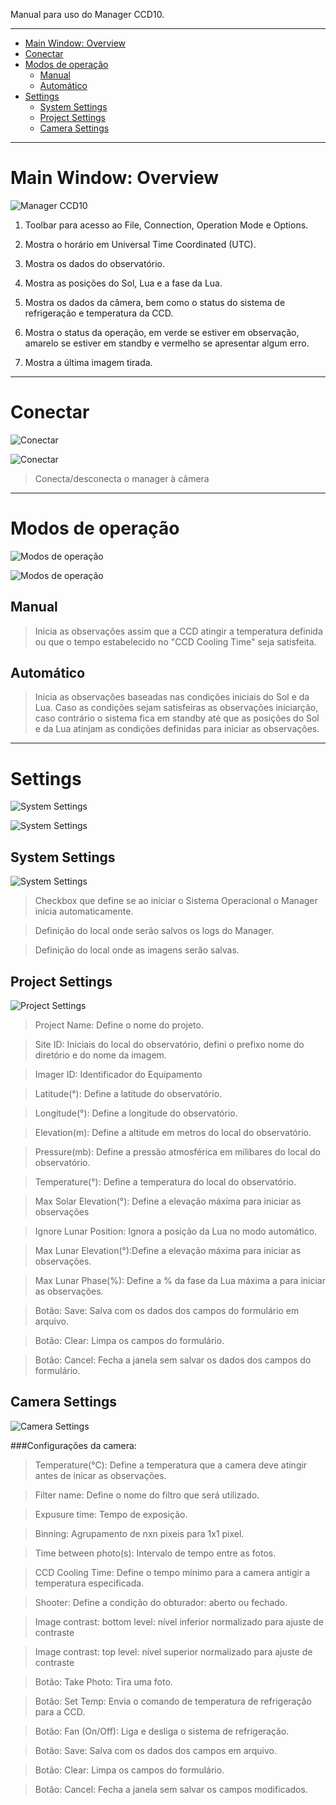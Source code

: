 Manual para uso do Manager CCD10.

---

<!-- toc -->

  * [Main Window: Overview](#mainwindowoverview)
  * [Conectar](#conectar)
  * [Modos de operação](#modosdeoperação)
    * [Manual](#manual)
    * [Automático](#automatico)
  * [Settings](#settings)
    * [System Settings](#systemsettings)
    * [Project Settings](#projectsettings)
    * [Camera Settings](#camerasettings)

<!-- toc stop -->

---
<h1 id="mainwindowoverview">Main Window: Overview</h1>

![Manager CCD10](https://github.com/pliniopereira/ccd10/blob/master/doc/img/CCD_Controller_1.0.0.png)

1. Toolbar para acesso ao File, Connection, Operation Mode e Options.

2. Mostra o horário em Universal Time Coordinated (UTC).

3. Mostra os dados do observatório.

4. Mostra as posições do Sol, Lua e a fase da Lua.

5. Mostra os dados da câmera, bem como o status do sistema de refrigeração e temperatura da CCD.

6. Mostra o status da operação, em verde se estiver em observação, amarelo se estiver em standby e vermelho se apresentar algum erro.

7. Mostra a última imagem tirada.

---

# Conectar
![Conectar](https://raw.githubusercontent.com/pliniopereira/ccd10/master/doc/img/menu_conectar.png)

![Conectar](https://raw.githubusercontent.com/pliniopereira/ccd10/master/doc/img/Menu_010.png)

>Conecta/desconecta o manager à câmera

---

<h1 id="modosdeoperação">Modos de operação</h1>

![Modos de operação](https://raw.githubusercontent.com/pliniopereira/ccd10/master/doc/img/menu_man_aut.png)

![Modos de operação](https://raw.githubusercontent.com/pliniopereira/ccd10/master/doc/img/Menu_011.png)

## Manual
> Inicia as observações assim que a CCD atingir a temperatura definida ou que o tempo estabelecido no "CCD Cooling Time" seja satisfeita.

## Automático
> Inicia as observações baseadas nas condições iniciais do Sol e da Lua. Caso as condições sejam satisfeiras as observações iniciarção, caso contrário o sistema fica em standby até que as posições do Sol e da Lua atinjam as condições definidas para iniciar as observações.

---

# Settings
![System Settings](https://raw.githubusercontent.com/pliniopereira/ccd10/master/doc/img/menu_settings.png)

![System Settings](https://raw.githubusercontent.com/pliniopereira/ccd10/master/doc/img/win_settings.png)

<h2 id="systemsettings">System Settings</h2>

![System Settings](https://raw.githubusercontent.com/pliniopereira/ccd10/master/doc/img/System%20Settings_019.png)

> Checkbox que define se ao iniciar o Sistema Operacional o Manager inicia automaticamente.

> Definição do local onde serão salvos os logs do Manager.

> Definição do local onde as imagens serão salvas.

<h2 id="projectsettings">Project Settings</h2>

![Project Settings](https://raw.githubusercontent.com/pliniopereira/ccd10/master/doc/img/Project%20Settings_020.png)

> Project Name: Define o nome do projeto.

> Site ID: Iniciais do local do observatório, defini o prefixo nome do diretório e do nome da imagem.

> Imager ID: Identificador do Equipamento

> Latitude(°): Define a latitude do observatório.

> Longitude(°): Define a longitude do observatório.

> Elevation(m): Define a altitude em metros do local do observatório.

> Pressure(mb): Define a pressão atmosférica em milibares do local do observatório.

> Temperature(°): Define a temperatura do local do observatório.

> Max Solar Elevation(°): Define a elevação máxima para iniciar as observações

> Ignore Lunar Position: Ignora a posição da Lua no modo automático.

> Max Lunar Elevation(°):Define a elevação máxima para iniciar as observações.

> Max Lunar Phase(%): Define a % da fase da Lua máxima a para iniciar as observações.

> Botão: Save: Salva com os dados dos campos do formulário em arquivo.

> Botão: Clear: Limpa os campos do formulário.

> Botão: Cancel: Fecha a janela sem salvar os dados dos campos do formulário.

<h2 id="camerasettings">Camera Settings</h2>

![Camera Settings](https://raw.githubusercontent.com/pliniopereira/ccd10/master/doc/img/Camera%20Settings_018.png)

###Configurações da camera:
> Temperature(°C): Define a temperatura que a camera deve atingir antes de inicar as observações.

> Filter name: Define o nome do filtro que será utilizado.

> Expusure time: Tempo de exposição.

> Binning: Agrupamento de nxn pixeis para 1x1 pixel.

> Time between photo(s): Intervalo de tempo entre as fotos.

> CCD Cooling Time: Define o tempo mínimo para a camera antigir a temperatura especificada.

> Shooter: Define a condição do obturador: aberto ou fechado.

> Image contrast: bottom level: nível inferior normalizado para ajuste de contraste

> Image contrast: top level: nível superior normalizado para ajuste de contraste

> Botão: Take Photo: Tira uma foto.

> Botão: Set Temp: Envia o comando de temperatura de refrigeração para a CCD.

> Botão: Fan (On/Off): Liga e desliga o sistema de refrigeração.

> Botão: Save: Salva com os dados dos campos em arquivo.

> Botão: Clear: Limpa os campos do formulário.

> Botão: Cancel: Fecha a janela sem salvar os campos modificados.
